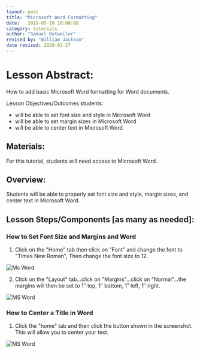 ```yaml
---
layout: post
title: "Microsoft Word Formatting"
date:   2019-05-16 10:00:00
category: tutorials
author: "Samuel Detweiler"
revised by: "William Jackson"
date revised: 2020-01-27
---
```


# Lesson Abstract:

How to add basic Microsoft Word formatting for Word documents. 


Lesson Objectives/Outcomes students:

  - will be able to set font size and style in Microsoft Word
  - will be able to set margin sizes in Microsoft Word
  - will be able to center text in Microsoft Word

## Materials:
For this tutorial, students will need access to Microsoft Word.

## Overview:
Students will be able to properly set font size and style, margin sizes, and center text in Microsoft Word.

## Lesson Steps/Components [as many as needed]:

### How to Set Font Size and Margins and Word

1. Click on the "Home" tab then click on "Font" and change the font to "Times New Roman", Then change the font size to 12.

![Ms Word](https://github.com/jloan/pierce-hacker-submissions/blob/master/images/MSWord-Formatting/MSWord_Format_Font.png)


2. Click on the "Layout" tab...click on "Margins"...click on "Normal"...the margins will then be set to 1″ top, 1″ bottom,
    1″ left, 1″ right.

![MS Word](https://github.com/jloan/pierce-hacker-submissions/blob/master/images/MSWord-Formatting/59212784-254a5980-8b68-11e9-9dc1-7d131020be85.png)


### How to Center a Title in Word

1. Click the "home" tab and then click the button shown in the screenshot.
    This will allow you to center your text.

![MS Word](https://github.com/jloan/pierce-hacker-submissions/blob/master/images/MSWord-Formatting/59214136-4f514b00-8b6b-11e9-86ce-aafac447654f.png)
 
 

